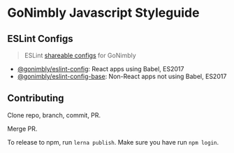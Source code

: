 # GoNimbly Javascript Styleguide

## ESLint Configs

> ESLint [shareable configs](http://eslint.org/docs/developer-guide/shareable-configs.html) for GoNimbly

* [@gonimbly/eslint-config](packages/eslint-config): React apps using Babel, ES2017
* [@gonimbly/eslint-config-base](packages/eslint-config-base): Non-React apps not using Babel, ES2017

## Contributing

Clone repo, branch, commit, PR.

Merge PR.

To release to npm, run `lerna publish`. Make sure you have run `npm login`.
